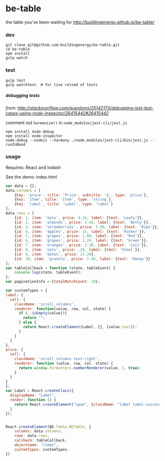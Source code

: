 # be-table

the table you've been waiting for http://buildingenergy.github.io/be-table/

### dev

```console
git clone git@github.com:buildingenergy/be-table.git
cd be-table
npm install
gulp watch
```

### test

```console
gulp test
gulp watchtest  # for live reload of tests
```

##### debugging tests
*from: http://stackoverflow.com/questions/25142173/debugging-jest-test-cases-using-node-inspector/26415442#26415442*

comment out `harmonize()` in `node_modules/jest-cli/jest.js`

```console
npm install node-debug
npm install node-inspector
node-debug --nodejs --harmony ./node_modules/jest-cli/bin/jest.js --runInBand
```

### usage

Requires: React and lodash

See the demo: index.html

```js
var data = {};
data.columns = [
    {key: 'price', title: 'Price', subtitle: '$', type: 'price'},
    {key: 'item', title: 'Item', type: 'string'},
    {key: 'label', title: 'Label', type: 'label'}
];
data.rows = [
    {id: 1, item: 'kale', price: 4.34, label: {text: 'Leafy'}},
    {id: 2, item: 'almonds', price: 5.44, label: {text: 'Nutty'}},
    {id: 3, item: 'strawberries', price: 3.50, label: {text: 'Ripe'}},
    {id: 4, item: 'apples', price: 14, label: {text: 'Pucker'}},
    {id: 5, item: 'grapes', price: 1.00, label: {text: 'Red'}},
    {id: 6, item: 'grapes', price: 1.20, label: {text: 'Green'}},
    {id: 7, item: 'oranges', price: 2.10, label: {text: 'Cali'}},
    {id: 8, item: 'oats', price: .20, label: {text: 'Steel'}},
    {id: 9, item: 'dates', price: 13.20},
    {id: 10, item: 'granola', price: 7.40, label: {text: 'Honey'}}
];
var tableCallback = function (state, tableEvent) {
    console.log(state, tableEvent);
};
var paginationInfo = {totalMatchCount: 10};

var customTypes = {
label: {
  cell: {
    className: 'scroll_columns',
    renderer: function(value, row, col, state) {
      if (_.isEmpty(value)){
        return "";
      } else {
        return React.createElement(Label, {}, [value.text]);
      }
    }
  }
},
price: {
  cell: {
    className: 'scroll_columns text-right',
    renderer: function (value, row, col, state) {
      return window.formatters.numberRenderer(value, 2, true);
    }
  }
}
};
var Label = React.createClass({
  displayName: "Label",
  render: function () {
    return React.createElement("span", {className: "label label-success"}, this.props.children);
  }
});


React.createElement(BE.Table.BETable, {
    columns: data.columns,
    rows: data.rows,
    callback: tableCallback,
    objectname: "items",
    customTypes: customTypes,
})
```
